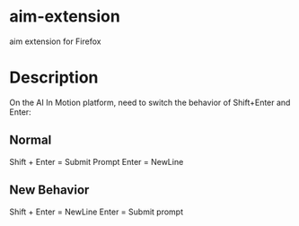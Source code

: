 # aim-extension
aim extension for Firefox

# Description
On the AI In Motion platform, need to switch the behavior of Shift+Enter and Enter:

## Normal

Shift + Enter = Submit Prompt
Enter = NewLine

## New Behavior

Shift + Enter = NewLine
Enter = Submit prompt

